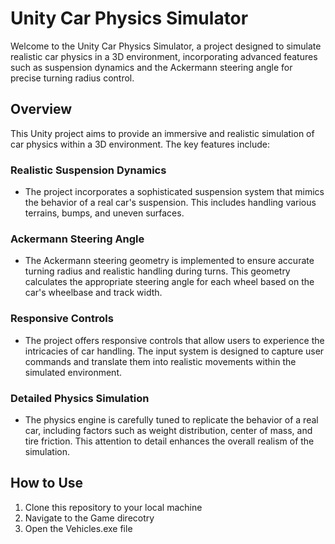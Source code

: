 # Unity Car Physics Simulator

Welcome to the Unity Car Physics Simulator, a project designed to simulate realistic car physics in a 3D environment, incorporating advanced features such as suspension dynamics and the Ackermann steering angle for precise turning radius control.

## Overview

This Unity project aims to provide an immersive and realistic simulation of car physics within a 3D environment. The key features include:

### Realistic Suspension Dynamics
- The project incorporates a sophisticated suspension system that mimics the behavior of a real car's suspension. This includes handling various terrains, bumps, and uneven surfaces.

### Ackermann Steering Angle
- The Ackermann steering geometry is implemented to ensure accurate turning radius and realistic handling during turns. This geometry calculates the appropriate steering angle for each wheel based on the car's wheelbase and track width.

### Responsive Controls
- The project offers responsive controls that allow users to experience the intricacies of car handling. The input system is designed to capture user commands and translate them into realistic movements within the simulated environment.

### Detailed Physics Simulation
- The physics engine is carefully tuned to replicate the behavior of a real car, including factors such as weight distribution, center of mass, and tire friction. This attention to detail enhances the overall realism of the simulation.

## How to Use

1. Clone this repository to your local machine
2. Navigate to the Game direcotry
3. Open the Vehicles.exe file
